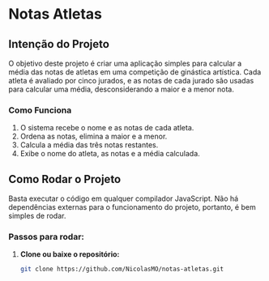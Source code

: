 # Notas Atletas

## Intenção do Projeto

O objetivo deste projeto é criar uma aplicação simples para calcular a média das notas de atletas em uma competição de ginástica artística. Cada atleta é avaliado por cinco jurados, e as notas de cada jurado são usadas para calcular uma média, desconsiderando a maior e a menor nota.

### Como Funciona

1. O sistema recebe o nome e as notas de cada atleta.
2. Ordena as notas, elimina a maior e a menor.
3. Calcula a média das três notas restantes.
4. Exibe o nome do atleta, as notas e a média calculada.

## Como Rodar o Projeto

Basta executar o código em qualquer compilador JavaScript. Não há dependências externas para o funcionamento do projeto, portanto, é bem simples de rodar.

### Passos para rodar:

1. **Clone ou baixe o repositório:**
   ```bash
   git clone https://github.com/NicolasMO/notas-atletas.git
